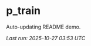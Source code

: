 # p_train

Auto-updating README demo.

<!--START_SECTION:status-->
_Last run: 2025-10-27 03:53 UTC_
<!--END_SECTION:status-->







































































































































































































































































































































































































































































































































































































































































































































































































































































































































































































































































































































































































































































































































































































































































































